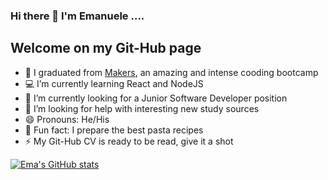 ### Hi there 👋 I'm Emanuele ....

## Welcome on my Git-Hub page 



- :blue_book: I graduated from [Makers](https://www.makers.tech), an amazing and intense cooding bootcamp
- :computer: I’m currently learning React and NodeJS
- :office: I’m currently looking for a Junior Software Developer position
- 🤔 I’m looking for help with interesting new study sources
- 😄 Pronouns: He/His
- :spaghetti: Fun fact: I prepare the best pasta recipes
- ⚡ My Git-Hub CV is ready to be read, give it a shot

[![Ema's GitHub stats](https://github-readme-stats.vercel.app/api?username=Emanuele-20)](https://github.com/anuraghazra/github-readme-stats)
